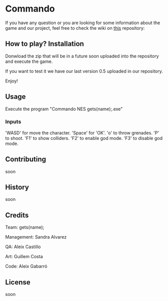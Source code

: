 # Commando

If you have any question or you are looking for some information about the game and our project, feel free to check the wiki on [this](https://github.com/Sandruski/gets-name-/wiki) repository:

## How to play? Installation

Donwload the zip that will be in a future soon uploaded into the repository and execute the game. 

If you want to test it we have our last version 0.5 uploaded in our repository.

Enjoy!

## Usage

Execute the program "Commando NES gets(name);.exe"

### Inputs

'WASD' for move the character.
'Space' for 'OK'.
'o' to throw grenades.
'P' to shoot.
'F1' to show colliders.
'F2' to enable god mode. 
'F3' to disable god mode. 

## Contributing

soon

## History

soon

## Credits

Team: gets(name);

Management: Sandra Alvarez

QA: Aleix Castillo

Art: Guillem Costa

Code: Aleix Gabarró

## License

soon
